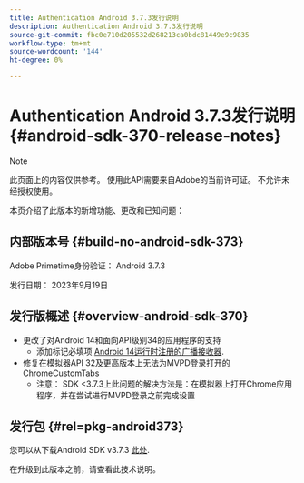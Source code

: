 ```yaml
---
title: Authentication Android 3.7.3发行说明
description: Authentication Android 3.7.3发行说明
source-git-commit: fbc0e710d205532d268213ca0bdc81449e9c9835
workflow-type: tm+mt
source-wordcount: '144'
ht-degree: 0%

---
```


# Authentication Android 3.7.3发行说明 {#android-sdk-370-release-notes}

>[!NOTE]
>
>此页面上的内容仅供参考。 使用此API需要来自Adobe的当前许可证。 不允许未经授权使用。

本页介绍了此版本的新增功能、更改和已知问题：

## 内部版本号 {#build-no-android-sdk-373}

Adobe Primetime身份验证： Android 3.7.3

发行日期： 2023年9月19日



## 发行版概述 {#overview-android-sdk-370}

* 更改了对Android 14和面向API级别34的应用程序的支持
   * 添加标记必填项 [Android 14运行时注册的广播接收器](https://developer.android.com/about/versions/14/behavior-changes-14#runtime-receivers-exported).
* 修复在模拟器API 32及更高版本上无法为MVPD登录打开的ChromeCustomTabs
   * 注意： SDK &lt;3.7.3上此问题的解决方法是：在模拟器上打开Chrome应用程序，并在尝试进行MVPD登录之前完成设置


## 发行包 {#rel=pkg-android373}

您可以从下载Android SDK v3.7.3 [此处](https://tve.zendesk.com/hc/en-us/articles/204963219-Android-Native-AccessEnabler-Library).

在升级到此版本之前，请查看此技术说明。
